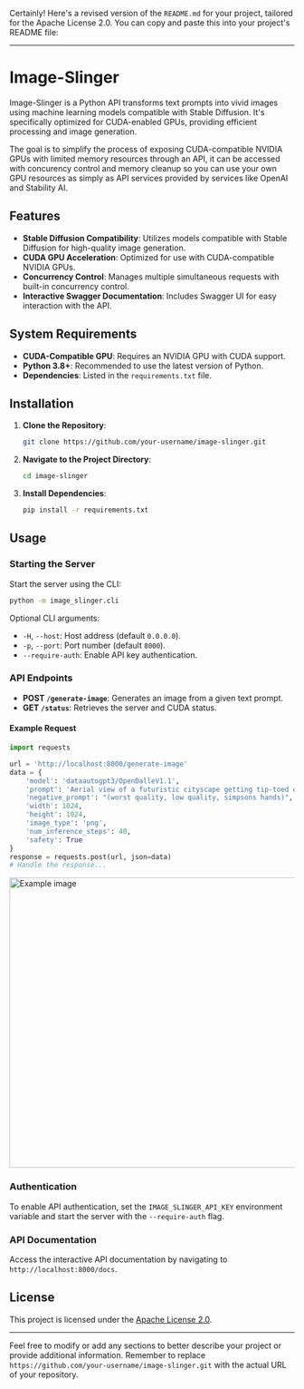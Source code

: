 Certainly! Here's a revised version of the `README.md` for your project, tailored for the Apache License 2.0. You can copy and paste this into your project's README file:

---

# Image-Slinger

Image-Slinger is a Python API transforms text prompts into vivid images using machine learning models compatible with Stable Diffusion. It's specifically optimized for CUDA-enabled GPUs, providing efficient processing and image generation.

The goal is to simplify the process of exposing CUDA-compatible NVIDIA GPUs with limited memory resources through an API, it can be accessed with concurency control and memory cleanup so you can use your own GPU resources as simply as API services provided by services like OpenAI and Stability AI.

## Features
- **Stable Diffusion Compatibility**: Utilizes models compatible with Stable Diffusion for high-quality image generation.
- **CUDA GPU Acceleration**: Optimized for use with CUDA-compatible NVIDIA GPUs.
- **Concurrency Control**: Manages multiple simultaneous requests with built-in concurrency control.
- **Interactive Swagger Documentation**: Includes Swagger UI for easy interaction with the API.

## System Requirements
- **CUDA-Compatible GPU**: Requires an NVIDIA GPU with CUDA support.
- **Python 3.8+**: Recommended to use the latest version of Python.
- **Dependencies**: Listed in the `requirements.txt` file.

## Installation
1. **Clone the Repository**:
   ```bash
   git clone https://github.com/your-username/image-slinger.git
   ```
2. **Navigate to the Project Directory**:
   ```bash
   cd image-slinger
   ```
3. **Install Dependencies**:
   ```bash
   pip install -r requirements.txt
   ```

## Usage
### Starting the Server
Start the server using the CLI:
```bash
python -m image_slinger.cli
```
Optional CLI arguments:
- `-H`, `--host`: Host address (default `0.0.0.0`).
- `-p`, `--port`: Port number (default `8000`).
- `--require-auth`: Enable API key authentication.

### API Endpoints
- **POST `/generate-image`**: Generates an image from a given text prompt.
- **GET `/status`**: Retrieves the server and CUDA status.

#### Example Request
```python
import requests

url = 'http://localhost:8000/generate-image'
data = {
    'model': 'dataautogpt3/OpenDalleV1.1',
    'prompt': 'Aerial view of a futuristic cityscape getting tip-toed on by a giant kitten acting like godzilla',
    'negative_prompt': "(worst quality, low quality, simpsons hands)",
    'width': 1024,
    'height': 1024,
    'image_type': 'png',
    'num_inference_steps': 40,
    'safety': True
}
response = requests.post(url, json=data)
# Handle the response...
```

<img src="https://i.imgur.com/BEjjkQ5.png" width="512" height="512" alt="Example image">


### Authentication
To enable API authentication, set the `IMAGE_SLINGER_API_KEY` environment variable and start the server with the `--require-auth` flag.

### API Documentation
Access the interactive API documentation by navigating to `http://localhost:8000/docs`.

## License
This project is licensed under the [Apache License 2.0](https://www.apache.org/licenses/LICENSE-2.0).

---

Feel free to modify or add any sections to better describe your project or provide additional information. Remember to replace `https://github.com/your-username/image-slinger.git` with the actual URL of your repository.

